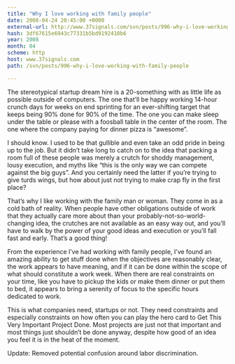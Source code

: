 ```yaml
---
title: "Why I love working with family people"
date: 2008-04-24 20:45:00 +0000
external-url: http://www.37signals.com/svn/posts/996-why-i-love-working-with-family-people
hash: 3df67615e6943c77331b5bd9192410b6
year: 2008
month: 04
scheme: http
host: www.37signals.com
path: /svn/posts/996-why-i-love-working-with-family-people

---
```


The stereotypical startup dream hire is a 20-something with as little life as possible outside of computers. The one that’ll be happy working 14-hour crunch days for weeks on end sprinting for an ever-shifting target that keeps being 90% done for 90% of the time. The one you can make sleep under the table or please with a foosball table in the center of the room. The one where the company paying for dinner pizza is “awesome”.



I should know. I used to be that gullible and even take an odd pride in being up to the job. But it didn’t take long to catch on to the idea that packing a room full of these people was merely a crutch for shoddy management, lousy execution, and myths like “this is the only way we can compete against the big guys”. And you certainly need the latter if you’re trying to give turds wings, but how about just not trying to make crap fly in the first place?



That’s why I like working with the family man or woman. They come in as a cold bath of reality. When people have other obligations outside of work that they actually care more about than your probably-not-so-world-changing idea, the crutches are not available as an easy way out, and you’ll have to walk by the power of your good ideas and execution or you’ll fall fast and early. That’s a good thing!



From the experience I’ve had working with family people, I’ve found an amazing ability to get stuff done when the objectives are reasonably clear, the work appears to have meaning, and if it can be done within the scope of what should constitute a work week. When there are real constraints on your time, like you have to pickup the kids or make them dinner or put them to bed, it appears to bring a serenity of focus to the specific hours dedicated to work.



This is what companies need, startups or not. They need constraints and especially constraints on how often you can play the hero card to Get This Very Important Project Done. Most projects are just not that important and most things just shouldn’t be done anyway, despite how good of an idea you feel it is in the heat of the moment.



Update: Removed potential confusion around labor discrimination.

  

